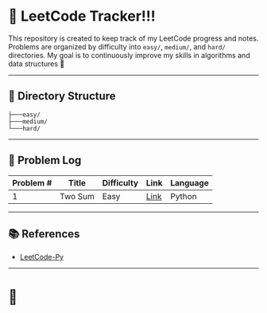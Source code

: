 # 🚀 LeetCode Tracker!!!

This repository is created to keep track of my LeetCode progress and notes. Problems are organized by difficulty into `easy/`, `medium/`, and `hard/` directories. My goal is to continuously improve my skills in algorithms and data structures 💪

---

## 📂 Directory Structure

```
├───easy/
├───medium/
└───hard/
```

---

## 📖 Problem Log

| Problem # | Title                                          | Difficulty | Link                                                                                  | Language |
| --------- | ---------------------------------------------- | ---------- | ------------------------------------------------------------------------------------- | -------- | 
| 1         | Two Sum                                        | Easy       | [Link](./easy/twosum.py)                                        | Python   |

---

## 📚 References

* [LeetCode-Py](https://github.com/itcharge/LeetCode-Py/)

---

# 🚀


